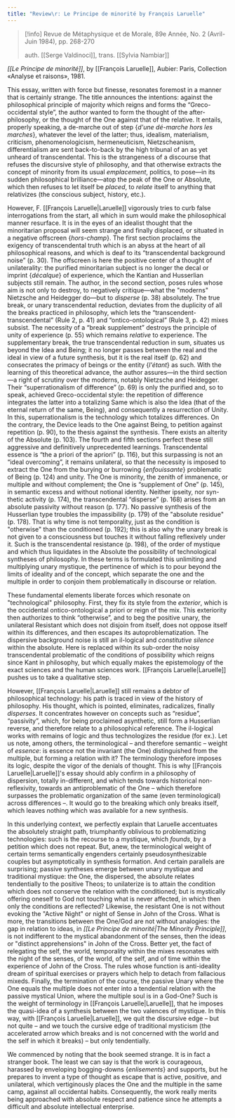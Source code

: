 ```yaml
---
title: "Review\r: Le Principe de minorité by François Laruelle"
---
```

>[!info]
>Revue de Métaphysique et de Morale, 89e Année, No. 2 (Avril-Juin 1984), pp. 268-270
>
>auth. [[Serge Valdinoci]], trans. [[Sylvia Nambiar]]


_[[Le Principe de minorité]]_, by [[François Laruelle]], Aubier: Paris, Collection «Analyse et raisons», 1981.

This essay, written with force but finesse, resonates foremost in a manner that is certainly strange. The title announces the intentions: against the philosophical principle of majority which reigns and forms the “Greco-occidental style”, the author wanted to form the thought of the after-philosophy, or the thought of the One against that of the relative. It entails, properly speaking, a de-marche out of step {_d'une dé-marche hors les marches_}, whatever the level of the latter; thus, idealism, materialism, criticism, phenomenologicism, hermeneuticism, Nietzscheanism, differentialism are sent back-to-back by the high tribunal of an as yet unheard of transcendental. This is the strangeness of a discourse that refuses the discursive style of philosophy, and that otherwise extracts the concept of minority from its usual _emplacement_, politics, to pose—in its sudden philosophical brilliance—atop the peak of the One or Absolute, which then refuses to let itself be _placed_, to _relate_ itself to anything that relativizes (the conscious subject, history, etc.).

However, F. [[François Laruelle|Laruelle]] vigorously tries to curb false interrogations from the start, all which in sum would make the philosophical manner resurface. It is in the eyes of an idealist thought that the minoritarian proposal will seem strange and finally displaced, or situated in a negative offscreen {_hors-champ_}. The first section proclaims the exigency of transcendental truth which is an abyss at the heart of all philosophical reasons, and which is deaf to its “transcendental background noise” (p. 30). The offscreen is here the positive center of a thought of unilaterality: the purified minoritarian subject is no longer the decal or imprint {_décalque_} of experience, which the Kantian and Husserlian subjects still remain. The author, in the second section, poses rules whose aim is not only to destroy, to negatively critique—what the "moderns" Nietzsche and Heidegger do—but to _disperse_ (p. 38) absolutely. The true break, or unary transcendental reduction, deviates from the duplicity of all the breaks practiced in philosophy, which lets the “transcendent-transcendental” (Rule 2, p. 41) and “ontico-ontological” (Rule 3, p. 42) mixes subsist. The necessity of a “break supplement” destroys the principle of unity of experience (p. 55) which remains _relative_ to experience. The supplementary break, the true transcendental reduction in sum, situates us beyond the Idea and Being; it no longer passes between the real and the ideal in view of a future synthesis, but it is the real itself (p. 62) and consecrates the primacy of beings or the entity {_l'étant_} as such. With the learning of this theoretical advance, the author assures—in the third section—a right of scrutiny over the moderns, notably Nietzsche and Heidegger. Their “superrationalism of difference” (p. 69) is only the purified and, so to speak, achieved Greco-occidental style: the repetition of difference integrates the latter into a totalizing Same which is also the Idea (that of the eternal return of the same, Being), and consequently a resurrection of Unity. In this, superrationalism is the technology which totalizes differences. On the contrary, the Device leads to the One against Being, to petition against repetition (p. 90), to the thesis against the synthesis. There exists an alterity of the Absolute (p. 103). The fourth and fifth sections perfect these still aggressive and definitively unprecedented learnings. Transcendental essence is “the a priori of the apriori” (p. 116), but this surpassing is not an “ideal overcoming”, it remains unilateral, so that the necessity is imposed to extract the One from the burying or burrowing {_enfouissante_} problematic of Being (p. 124) and unity. The One is minority, the zenith of immanence, or multiple and without complement; the One is “supplement of One” (p. 145), in semantic excess and without notional identity. Neither ipseity, nor syn-thetic activity (p. 174), the transcendental “disperse” (p. 168) arises from an absolute passivity without reason (p. 177). No passive synthesis of the Husserlian type troubles the impassibility (p. 179) of the "absolute residue" (p. 178). That is why time is not temporality, just as the condition is "otherwise" than the conditioned (p. 192); this is also why the unary break is not given to a consciousness but touches it without falling reflexively under it. Such is the transcendental resistance (p. 198), of the order of mystique and which thus liquidates in the Absolute the possibility of technological syntheses of philosophy. In these terms is formulated this unlimiting and multiplying unary mystique, the pertinence of which is to pour beyond the limits of ideality and of the concept, which separate the one and the multiple in order to conjoin them problematically in discourse or relation.

These fundamental elements liberate forces which resonate on "technological" philosophy. First, they fix its style from the _exterior_, which is the occidental ontico-ontological a priori or reign of the mix. This exteriority then authorizes to think “otherwise”, and to beg the positive unary, the unilateral Resistant which does not disjoin from itself, does not oppose itself within its differences, and then escapes its autoproblematization. The dispersive background noise is still an il-logical and _constitutive silence_ within the absolute. Here is replaced within its sub-order the noisy transcendental problematic of the conditions of possibility which reigns since Kant in philosophy, but which equally makes the epistemology of the exact sciences and the human sciences work. [[François Laruelle|Laruelle]] pushes us to take a qualitative step.

However, [[François Laruelle|Laruelle]] still remains a debtor of philosophical technology: his path is traced in view of the history of philosophy. His thought, which is pointed, eliminates, radicalizes, finally _disperses_. It concentrates however on concepts such as “residue”, “passivity”, which, for being proclaimed asynthetic, still form a Husserlian reverse, and therefore relate to a philosophical reference. The il-logical works with remains of logic and thus technologizes the residue (for ex.). Let us note, among others, the terminological – and therefore semantic – weight of _essence_: is essence not the invariant (the One) distinguished from the multiple, but forming a relation with it? The terminology therefore imposes its logic, despite the vigor of the denials of thought. This is why [[François Laruelle|Laruelle]]'s essay should ably confirm in a philosophy of dispersion, totally in-different, and which tends towards historical non-reflexivity, towards an antiproblematic of the One – which therefore surpasses the problematic organization of the same (even terminological) across differences –. It would go to the breaking which only breaks itself, which leaves nothing which was available for a new synthesis.

In this underlying context, we perfectly explain that Laruelle accentuates the absolutely straight path, triumphantly oblivious to problematizing technologies: such is the recourse to a mystique, which _founds_, by a petition which does not repeat. But, anew, the terminological weight of certain terms semantically engenders certainly pseudosynthesizable couples but asymptotically in synthesis formation. And certain parallels are surprising; passive syntheses emerge between unary mystique and traditional mystique: the One, the dispersed, the absolute relates tendentially to the positive Theos; to unilaterize is to attain the condition which does not conserve the relation with the conditioned; but is mystically offering oneself to God not touching what is never affected, in which then only the conditions are reflected? Likewise, the resistant One is not without evoking the "Active Night" or night of Sense in John of the Cross. What is more, the transitions between the One/God are not without analogies: the gap in relation to ideas, in _[[Le Principe de minorité|The Minority Principle]]_, is not indifferent to the mystical abandonment of the senses, then the ideas or "distinct apprehensions" in John of the Cross. Better yet, the fact of relegating the self, the world, temporality within the mixes resonates with the night of the senses, of the world, of the self, and of time within the experience of John of the Cross. The rules whose function is anti-ideality dream of spiritual exercises or prayers which help to detach from fallacious mixeds. Finally, the termination of the course, the passive Unary where the One equals the multiple does not enter into a tendential relation with the passive mystical Union, where the multiple soul is in a God-One? Such is the weight of terminology in [[François Laruelle|Laruelle]], that he imposes the quasi-idea of a synthesis between the two valences of mystique. In this way, with [[François Laruelle|Laruelle]], we quit the discursive edge – but not quite – and we touch the cursive edge of traditional mysticism (the accelerated arrow which breaks and is not concerned with the world and the self in which it breaks) – but only tendentially.

We commenced by noting that the book seemed strange. It is in fact a stranger book. The least we can say is that the work is courageous, harassed by enveloping bogging-downs {_enlisements_} and supports, but he prepares to invent a type of thought as escape that is active, positive, and unilateral, which vertiginously places the One and the multiple in the same camp, against all occidental habits. Consequently, the work really merits being approached with absolute respect and patience since he attempts a difficult and absolute intellectual enterprise.